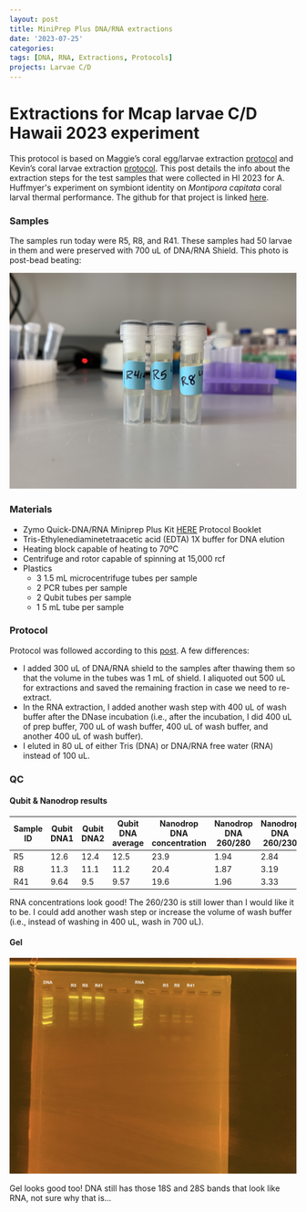 ```yaml
---
layout: post
title: MiniPrep Plus DNA/RNA extractions
date: '2023-07-25'
categories:
tags: [DNA, RNA, Extractions, Protocols]
projects: Larvae C/D 
---
```


# Extractions for Mcap larvae C/D Hawaii 2023 experiment 

This protocol is based on Maggie’s coral egg/larvae extraction [protocol](https://meschedl.github.io/MESPutnam_Open_Lab_Notebook/Larvae-Ex-Protocol/) and Kevin’s coral larvae extraction [protocol](https://kevinhwong1.github.io/KevinHWong_Notebook/DNA-RNA-Extractions-on-P.-astreoides-larvae-BEAD-BEATING/). This post details the info about the extraction steps for the test samples that were collected in HI 2023 for A. Huffmyer's experiment on symbiont identity on *Montipora capitata* coral larval thermal performance. The github for that project is linked [here](https://github.com/AHuffmyer/larval_symbiont_TPC). 

### Samples 

The samples run today were R5, R8, and R41. These samples had 50 larvae in them and were preserved with 700 uL of DNA/RNA Shield. This photo is post-bead beating: 

![](https://raw.githubusercontent.com/JillAshey/JillAshey_Putnam_Lab_Notebook/master/images/larvae_cd_mcap2023/samples_20230725.JPG)

### Materials 

- Zymo Quick-DNA/RNA Miniprep Plus Kit [HERE](https://files.zymoresearch.com/protocols/_d7003t_d7003_quick-dna-rna_miniprep_plus_kit.pdf) Protocol Booklet
- Tris-Ethylenediaminetetraacetic acid (EDTA) 1X buffer for DNA elution
- Heating block capable of heating to 70ºC
- Centrifuge and rotor capable of spinning at 15,000 rcf
- Plastics 
	- 3 1.5 mL microcentrifuge tubes per sample
	- 2 PCR tubes per sample
	- 2 Qubit tubes per sample 
	- 1 5 mL tube per sample 

### Protocol

Protocol was followed according to this [post](https://github.com/JillAshey/JillAshey_Putnam_Lab_Notebook/blob/master/_posts/2023-07-21-MiniprepPlus-DNA%3ARNA-extractions-McapLarvae.md). A few differences: 

- I added 300 uL of DNA/RNA shield to the samples after thawing them so that the volume in the tubes was 1 mL of shield. I aliquoted out 500 uL for extractions and saved the remaining fraction in case we need to re-extract. 
- In the RNA extraction, I added another wash step with 400 uL of wash buffer after the DNase incubation (i.e., after the incubation, I did 400 uL of prep buffer, 700 uL of wash buffer, 400 uL of wash buffer, and another 400 uL of wash buffer).
- I eluted in 80 uL of either Tris (DNA) or DNA/RNA free water (RNA) instead of 100 uL. 

### QC 

#### Qubit & Nanodrop results 

| Sample ID | Qubit DNA1 | Qubit DNA2 | Qubit DNA average | Nanodrop DNA concentration | Nanodrop DNA 260/280 | Nanodrop DNA 260/230 | Qubit RNA1 | Qubit RNA2 | Qubit RNA average | Nanodrop RNA concentration | Nanodrop RNA 260/280 | Nanodrop RNA 260/230 |
| --------- | ---------- | ---------- | ----------------- | -------------------------- | -------------------- | -------------------- | ---------- | ---------- | ----------------- | -------------------------- | -------------------- | -------------------- |
| R5        | 12.6       | 12.4       | 12.5              | 23.9                       | 1.94                 | 2.84                 | 19.4       | 19         | 19.2              | 9                          | 1.91                 | 1.19                 |
| R8        | 11.3       | 11.1       | 11.2              | 20.4                       | 1.87                 | 3.19                 | 21.4       | 21.2       | 21.3              | 9.8                        | 1.95                 | 0.66                 |
| R41       | 9.64       | 9.5        | 9.57              | 19.6                       | 1.96                 | 3.33                 | 17.8       | 17.2       | 17.5              | 8.6                        | 1.99                 | 1.04                 |

RNA concentrations look good! The 260/230 is still lower than I would like it to be. I could add another wash step or increase the volume of wash buffer (i.e., instead of washing in 400 uL, wash in 700 uL). 

#### Gel 

 ![](https://raw.githubusercontent.com/JillAshey/JillAshey_Putnam_Lab_Notebook/master/images/larvae_cd_mcap2023/gel_20230725.JPG)
 
 Gel looks good too! DNA still has those 18S and 28S bands that look like RNA, not sure why that is...
